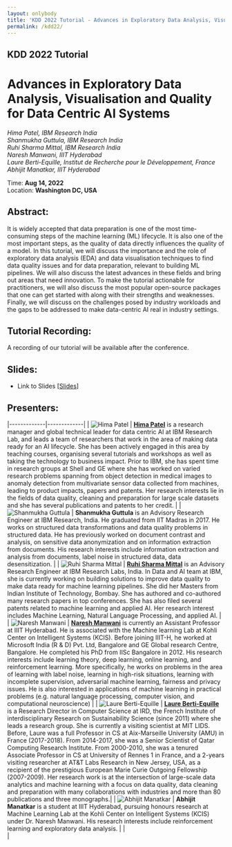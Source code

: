 ```yaml
---
layout: onlybody
title: 'KDD 2022 Tutorial - Advances in Exploratory Data Analysis, Visualisation and Quality for Data Centric AI Systems'
permalink: /kdd22/
---
```


## KDD 2022 Tutorial

# Advances in Exploratory Data Analysis, Visualisation and Quality for Data Centric AI Systems

*Hima Patel, IBM Research India* \
*Shanmukha Guttula, IBM Research India* \
*Ruhi Sharma Mittal, IBM Research India* \
*Naresh Manwani, IIIT Hyderabad* \
*Laure Berti-Equille, Institut de Recherche pour le Développement, France* \
*Abhijit Manatkar, IIIT Hyderabad*


Time: **Aug 14, 2022** \
Location: **Washington DC, USA**


## Abstract:
It is widely accepted that data preparation is one of the most time-consuming steps of the machine learning (ML) lifecycle. It is also one of the most important steps, as the quality of data directly influences the quality of a model. In this tutorial, we will discuss the importance and the role of exploratory data analysis (EDA) and data visualisation techniques to find data quality issues and for data preparation, relevant to building ML pipelines. We will also discuss the latest advances in these fields and bring out areas that need innovation. To make the tutorial actionable for practitioners, we will also discuss the most popular open-source packages that one can get started with along with their strengths and weaknesses. Finally, we will discuss on the challenges posed by industry workloads and the gaps to be addressed to make data-centric AI real in industry settings.


## Tutorial Recording:
A recording of our tutorial will be available after the conference.


## Slides:
- Link to Slides \[[Slides](https://drive.google.com/file/d/1DFz6l_jAex9MSCj2y6sl-IvcO0WVB0SU/view?usp=sharing)]


## Presenters: 

|-------------|-------------|
| ![Hima Patel](/assets/1.png) | [**Hima Patel**](https://researcher.watson.ibm.com/researcher/view.php?person=in-himapatel) is a research manager and global technical leader for data centric AI at IBM Research Lab, and leads a team of researchers that work in the area of making data ready for an AI lifecycle. She has been actively engaged in this area by teaching courses, organising several tutorials and workshops as well as taking the technology to business impact. Prior to IBM, she has spent time in research groups at Shell and GE where she has worked on varied research problems spanning from object detection in medical images to anomaly detection from multivariate sensor data collected from machines, leading to product impacts, papers and patents. Her research interests lie in the fields of data quality, cleaning and preparation for large scale datasets and she has several publications and patents to her credit.  |
| ![Shanmukha Guttula](/assets/2.png) | **Shanmukha Guttula** is an Advisory Research Engineer at IBM Research, India. He graduated from IIT Madras in 2017. He works on structured data transformations and data quality problems in structured data. He has previously worked on document contrast and analysis, on sensitive data anonymization and on information extraction from documents. His research interests include information extraction and analysis from documents, label noise in structured data, data desensitization.  |
| ![Ruhi Sharma Mittal](/assets/3.png) | [**Ruhi Sharma Mittal**](https://researcher.watson.ibm.com/researcher/view.php?person=in-ruhi.sharma)  is an Advisory Research Engineer at IBM Research Labs, India.  In Data and AI team at IBM, she is currently working on building solutions to improve data quality to make data ready for machine learning pipelines. She did her Masters from Indian Institute of Technology, Bombay. She has authored and co-authored many research papers in top conferences. She has also filed several patents related to machine learning and applied AI. Her research interest includes Machine Learning, Natural Language Processing, and applied AI.  |
| ![Naresh Manwani](/assets/4.png) | [**Naresh Manwani**](https://sites.google.com/site/nareshmanwani/home) is currently an Assistant Professor at IIIT Hyderabad. He is  associated with the Machine learning Lab at Kohli Center on Intelligent Systems (KCIS). Before joining IIIT-H, he  worked at Microsoft India (R & D) Pvt. Ltd, Bangalore and GE Global research Centre, Bangalore. He completed his PhD from IISc Bangalore in 2012. His research interests include learning theory, deep learning, online learning, and reinforcement learning. More specifically, he works on problems in the area of learning with label noise, learning in high-risk situations, learning with incomplete supervision, adversarial machine learning, fairness and privacy issues. He is also interested in applications of machine learning in practical problems (e.g. natural language processing, computer vision, and computational neuroscience)  |
| ![Laure Berti-Equille](/assets/5.png) | [**Laure Berti-Equille**](https://laureberti.github.io/website) is a Research Director in Computer Science at IRD, the French Institute of interdisciplinary Research on Sustainability Science (since 2011) where she leads a research group.  She is currently a visiting scientist at MIT LIDS. Before, Laure was a full Professor in CS at Aix-Marseille University (AMU) in France (2017-2018). From 2014-2017, she was a Senior Scientist of Qatar Computing Research Institute. From 2000-2010, she was a tenured Associate Professor in CS at University of Rennes 1 in France, and a 2-years visiting researcher at AT&T Labs Research in New Jersey, USA, as a recipient of the prestigious European Marie Curie Outgoing Fellowship (2007-2009).  Her research work is at the intersection of large-scale data analytics and machine learning with a focus on data quality, data cleaning and preparation with many collaborations with industries and more than 80 publications and three monographs.|
| ![Abhijit Manatkar](/assets/6.png) | **Abhijit Manatkar** is a student at IIIT Hyderabad, pursuing honours research at Machine Learning Lab at the Kohli Center on Intelligent Systems (KCIS) under Dr. Naresh Manwani. His research interests include reinforcement learning and exploratory data analysis.  |
|<img width=2000/>|
